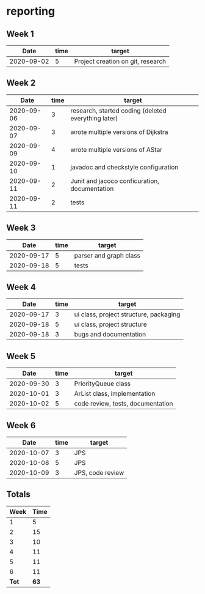 #  reporting

## Week 1

Date       | time | target |
-----------|------|--------|
2020-09-02 | 5 | Project creation on git, research |


## Week 2

Date       | time | target |
-----------|------|--------|
2020-09-06 | 3 | research, started coding (deleted everything later) |
2020-09-07 | 3 | wrote multiple versions of Dijkstra|
2020-09-09 | 4 | wrote multiple versions of AStar |
2020-09-10 | 1 | javadoc and checkstyle configuration |
2020-09-11 | 2 | Junit and jacoco conficuration, documentation |
2020-09-11 | 2 | tests |


## Week 3

Date       | time | target |
-----------|------|--------|
2020-09-17 | 5 | parser and graph class |
2020-09-18 | 5 | tests|


## Week 4

Date       | time | target |
-----------|------|--------|
2020-09-17 | 3 | ui class, project structure, packaging|
2020-09-18 | 5 | ui class, project structure|
2020-09-18 | 3 | bugs and documentation|


## Week 5

Date       | time | target |
-----------|------|--------|
2020-09-30 | 3 | PriorityQueue class|
2020-10-01 | 3 | ArList class, implementation|
2020-10-02 | 5 | code review, tests, documentation|


## Week 6
Date       | time | target |
-----------|------|--------|
2020-10-07 | 3 | JPS|
2020-10-08 | 5 | JPS|
2020-10-09 | 3 | JPS, code review|


## Totals

 Week   | Time     |
--------|----------|
 1      | 5      |
 2      | 15      |
 3      | 10     |
 4      | 11      |
 5      | 11     |
 6      | 11     |
**Tot** | **63** |
